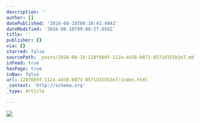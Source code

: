 ```yaml
---
description: ''
author: []
datePublished: '2016-08-18T09:10:41.494Z'
dateModified: '2016-08-18T09:08:27.856Z'
title: ''
publisher: {}
via: {}
starred: false
sourcePath: _posts/2016-08-18-128f6b9f-112a-4d38-b073-8571d155b3e7.md
inFeed: true
hasPage: true
inNav: false
url: 128f6b9f-112a-4d38-b073-8571d155b3e7/index.html
_context: 'http://schema.org'
_type: Article

---
```

![](https://the-grid-user-content.s3-us-west-2.amazonaws.com/cfe39d3a-dfb0-49b2-9df4-4ad832e86ad4.jpg)